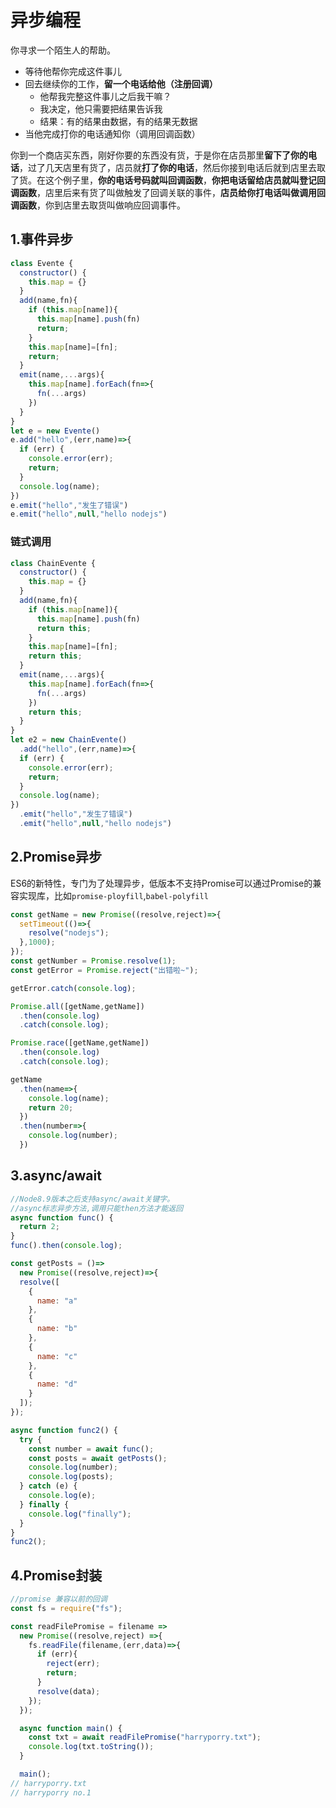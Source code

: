 # 异步编程

你寻求一个陌生人的帮助。

* 等待他帮你完成这件事儿
* 回去继续你的工作，**留一个电话给他（注册回调）**
  * 他帮我完整这件事儿之后我干嘛？
  * 我决定，他只需要把结果告诉我
  * 结果：有的结果由数据，有的结果无数据
* 当他完成打你的电话通知你（调用回调函数）

你到一个商店买东西，刚好你要的东西没有货，于是你在店员那里**留下了你的电话**，过了几天店里有货了，店员就**打了你的电话**，然后你接到电话后就到店里去取了货。在这个例子里，**你的电话号码就叫回调函数**，**你把电话留给店员就叫登记回调函数**，店里后来有货了叫做触发了回调关联的事件，**店员给你打电话叫做调用回调函数**，你到店里去取货叫做响应回调事件。

## 1.事件异步

```javascript
class Evente {
  constructor() {
    this.map = {}
  }
  add(name,fn){
    if (this.map[name]){
      this.map[name].push(fn)
      return;
    }
    this.map[name]=[fn];
    return;
  }
  emit(name,...args){
    this.map[name].forEach(fn=>{
      fn(...args)
    })
  }
}
let e = new Evente()
e.add("hello",(err,name)=>{
  if (err) {
    console.error(err);
    return;
  }
  console.log(name);
})
e.emit("hello","发生了错误")
e.emit("hello",null,"hello nodejs")
```

### 链式调用

```javascript
class ChainEvente {
  constructor() {
    this.map = {}
  }
  add(name,fn){
    if (this.map[name]){
      this.map[name].push(fn)
      return this;
    }
    this.map[name]=[fn];
    return this;
  }
  emit(name,...args){
    this.map[name].forEach(fn=>{
      fn(...args)
    })
    return this;
  }
}
let e2 = new ChainEvente()
  .add("hello",(err,name)=>{
  if (err) {
    console.error(err);
    return;
  }
  console.log(name);
})
  .emit("hello","发生了错误")
  .emit("hello",null,"hello nodejs")

```

## 2.Promise异步

ES6的新特性，专门为了处理异步，低版本不支持Promise可以通过Promise的兼容实现库，比如`promise-ployfill`,`babel-polyfill`

```javascript
const getName = new Promise((resolve,reject)=>{
  setTimeout(()=>{
    resolve("nodejs");
  },1000);
});
const getNumber = Promise.resolve(1);
const getError = Promise.reject("出错啦~");

getError.catch(console.log);

Promise.all([getName,getName])
  .then(console.log)
  .catch(console.log);

Promise.race([getName,getName])
  .then(console.log)
  .catch(console.log);

getName
  .then(name=>{
    console.log(name);
    return 20;
  })
  .then(number=>{
    console.log(number);
  })
```

## 3.async/await 

```javascript
//Node8.9版本之后支持async/await关键字。
//async标志异步方法,调用只能then方法才能返回
async function func() {
  return 2;
}
func().then(console.log);

const getPosts = ()=>
  new Promise((resolve,reject)=>{
  resolve([
    {
      name: "a"
    },
    {
      name: "b"
    },
    {
      name: "c"
    },
    {
      name: "d"
    }
  ]);
});

async function func2() {
  try {
    const number = await func();
    const posts = await getPosts();
    console.log(number);
    console.log(posts);
  } catch (e) {
    console.log(e);
  } finally {
    console.log("finally");
  }
}
func2();

```

## 4.Promise封装

```javascript
//promise 兼容以前的回调
const fs = require("fs");

const readFilePromise = filename =>
  new Promise((resolve,reject) =>{
    fs.readFile(filename,(err,data)=>{
      if (err){
        reject(err);
        return;
      }
      resolve(data);
    });
  });

  async function main() {
    const txt = await readFilePromise("harryporry.txt");
    console.log(txt.toString());
  }

  main();
// harryporry.txt
// harryporry no.1
```

